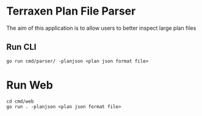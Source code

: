 # Terraxen Plan File Parser

The aim of this application is to allow users to better inspect large plan files

## Run CLI

```
go run cmd/parser/ -planjson <plan json format file>
```

# Run Web

```
cd cmd/web
go run . -planjson <plan json format file>
```